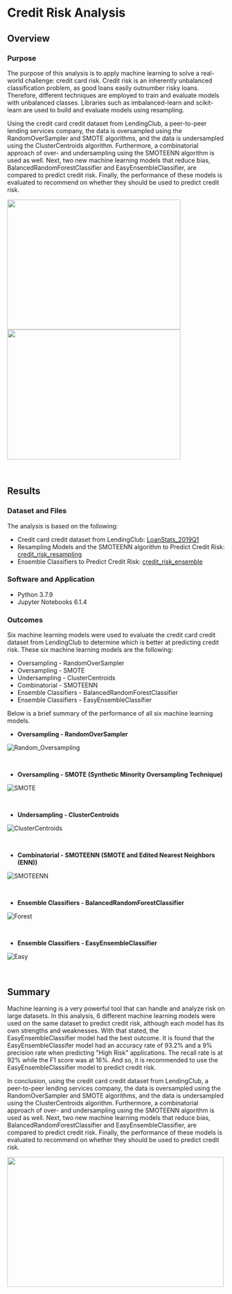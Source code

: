 # Credit Risk Analysis

## Overview

### Purpose

The purpose of this analysis is to apply machine learning to solve a real-world challenge: credit card risk. Credit risk is an inherently unbalanced classification problem, as good loans easily outnumber risky loans. Therefore, different techniques are employed to train and evaluate models with unbalanced classes. Libraries such as imbalanced-learn and scikit-learn are used to build and evaluate models using resampling.

Using the credit card credit dataset from LendingClub, a peer-to-peer lending services company, the data is oversampled using the RandomOverSampler and SMOTE algorithms, and the data is undersampled using the ClusterCentroids algorithm. Furthermore, a combinatorial approach of over- and undersampling using the SMOTEENN algorithm is used as well. Next, two new machine learning models that reduce bias, BalancedRandomForestClassifier and EasyEnsembleClassifier, are compared to predict credit risk. Finally, the performance of these models is evaluated to recommend on whether they should be used to predict credit risk.

<p float="left">
  <img src="Images/loan.png" width="400" height="300" />
  <img src="Images/loan1.png" width="400" height="300" />
</p>

<p>&nbsp;</p>

## Results

### Dataset and Files

The analysis is based on the following: 

* Credit card credit dataset from LendingClub: [LoanStats_2019Q1](LoanStats_2019Q1.csv.zip)
* Resampling Models and the SMOTEENN algorithm to Predict Credit Risk: [credit_risk_resampling](credit_risk_resampling.ipynb)
* Ensemble Classifiers to Predict Credit Risk: [credit_risk_ensemble](credit_risk_ensemble.ipynb)

### Software and Application

* Python 3.7.9 
* Jupyter Notebooks 6.1.4

### Outcomes 

Six machine learning models were used to evaluate the credit card credit dataset from LendingClub to determine which is better at predicting credit risk. These six machine learning models are the following:

* Oversampling  - RandomOverSampler
* Oversampling  - SMOTE
* Undersampling - ClusterCentroids
* Combinatorial - SMOTEENN
* Ensemble Classifiers - BalancedRandomForestClassifier
* Ensemble Classifiers - EasyEnsembleClassifier

Below is a brief summary of the performance of all six machine learning models.

* **Oversampling  - RandomOverSampler**

![Random_Oversampling](Images/Random_Oversampling.png)
<p>&nbsp;</p>

* **Oversampling  - SMOTE (Synthetic Minority Oversampling Technique)**

![SMOTE](Images/SMOTE.png)
<p>&nbsp;</p>

* **Undersampling - ClusterCentroids**

![ClusterCentroids](Images/ClusterCentroids.png)
<p>&nbsp;</p>

* **Combinatorial - SMOTEENN (SMOTE and Edited Nearest Neighbors (ENN))**

![SMOTEENN](Images/SMOTEENN.png)
<p>&nbsp;</p>

* **Ensemble Classifiers - BalancedRandomForestClassifier**

![Forest](Images/Forest.png)
<p>&nbsp;</p>

* **Ensemble Classifiers - EasyEnsembleClassifier**

![Easy](Images/Easy.png)
<p>&nbsp;</p>

## Summary

Machine learning is a very powerful tool that can handle and analyze risk on large datasets. In this analysis, 6 different machine learning models were used on the same dataset to predict credit risk, although each model has its own strengths and weaknesses. With that stated, the EasyEnsembleClassifier model had the best outcome. It is found that the EasyEnsembleClassifer model had an accuracy rate of 93.2% and a 9% precision rate when predicting "High Risk" applications. The recall rate is at 92% while the F1 score was at 16%. And so, it is recommended to use the EasyEnsembleClassifier model to predict credit risk.

In conclusion, using the credit card credit dataset from LendingClub, a peer-to-peer lending services company, the data is oversampled using the RandomOverSampler and SMOTE algorithms, and the data is undersampled using the ClusterCentroids algorithm. Furthermore, a combinatorial approach of over- and undersampling using the SMOTEENN algorithm is used as well. Next, two new machine learning models that reduce bias, BalancedRandomForestClassifier and EasyEnsembleClassifier, are compared to predict credit risk. Finally, the performance of these models is evaluated to recommend on whether they should be used to predict credit risk.

<p float="left">
  <img src="Images/loan2.png" width="500" height="300" />
</p>

